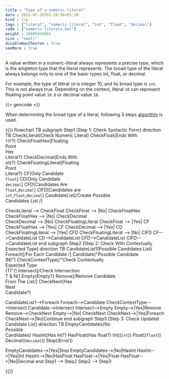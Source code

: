 ```yaml
---
title : "Type of a numeric literal"
date : 2022-07-28T01:28:56+05:30
kind : tip 
tags : ["literal", "numeric-literal", "int", "float", "decimal"]
code : ["numeric-literals.bal"]
weight : 10605030001
size : "small"
disableNavChevron : true 
seeMore : true
---
```


A value written in a numeric-literal always represents a precise type, which is the singleton type that the literal represents. The broad type of the literal always belongs only to one of the basic types int, float, or decimal. 

For example, the type of literal `10` is integer 10, and its broad type is `int`. This is not always true. Depending on the context, literal `10` can represent floating point value `10.0` or decimal value `10`. 

<!--more-->

{{< gencode >}}

When determining the broad type of a literal, following 3 steps [algorithm](https://ballerina.io/spec/lang/master/#numeric-literal) is used.

{{<mermaid>}}
flowchart TB
 subgraph Step1 [Step 1: Check Syntactic Form]
  direction TB
  CheckLiteral(Check Numeric Literal)
  CheckFloat{Ends With<br><code>f</code>/<code>F</code>?}
  CheckFloatHex{Floating<br>Point<br>Hex<br>Literal?}
  CheckDecimal{Ends With<br><code>d</code>/<code>D</code>?}
  CheckFloatingLiteral{Floating<br>Point<br> Literal?}
  CF[Only Candidate<br><code>float</code>]
  CD[Only Candidate<br><code>decimal</code>]
  CFD[Candidates Are<br><code>float</code>,<code>decimal</code>]
  CIFD[Candidates are<br> <code>int</code>,<code>float</code>,<code>decimal</code>]
  CandidateList[/Create Possible<br>Candidates List /]

  CheckLiteral --> CheckFloat
  CheckFloat --> |No| CheckFloatHex  
  CheckFloatHex --> |No| CheckDecimal  
  CheckDecimal --> |No| CheckFloatingLiteral
  CheckFloat --> |Yes| CF
  CheckFloatHex --> |Yes| CF
  CheckDecimal --> |Yes| CD
  CheckFloatingLiteral --> |Yes| CFD
  CheckFloatingLiteral --> |No| CIFD
  CF-->CandidateList
  CD-->CandidateList
  CFD-->CandidateList
  CIFD-->CandidateList
 end 
 subgraph Step2 [Step 2: Check With Contextually Expected Type]
  direction TB
  CandidateList1(Possible Candidates List)
  Foreach[/For Each Candidate /]
  Candidate("Possible Candidate<br>(N)")
  CheckContextType[/"Check Contextually<br> Expected Type<br>(T)"/]
  Intersect[/Check Intersection<br>T & N/]
  Empty{Empty?}
  Remove[/Remove Candidate<br>From The List/]
  CheckNext{Has<br>Next<br>Candidate?}

  CandidateList1-->Foreach
  Foreach-->Candidate
  CheckContextType-->Intersect
  Candidate-->Intersect
  Intersect-->Empty
  Empty-->|Yes|Remove
  Remove-->CheckNext
  Empty-->|No| CheckNext
  CheckNext-->|Yes|Foreach
  CheckNext-->|No|Continue
 end
 subgraph Step3 [Step 3: Check Updated Candidate List]
  direction TB
  EmptyCandidates{No<br>Possible<br>Candidates}
  HasInt{Has int?}
  HasFloat{Has float?}
  Int((<code>int</code>))
  Float((<code>float</code>))
  Decimal((<code>decimal</code>))
  Stop((Error))

  EmptyCandidates-->|Yes|Stop
  EmptyCandidates-->|No|HasInt
  HasInt-->|Yes|Int
  HasInt-->|No|HasFloat
  HasFloat-->|Yes|Float
  HasFloat-->|No|Decimal
 end
 Step1 --> Step2
 Step2 --> Step3

 {{</mermaid>}}
